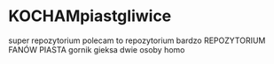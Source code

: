 # KOCHAMpiastgliwice
super repozytorium
polecam to repozytorium bardzo
REPOZYTORIUM FANÓW PIASTA
gornik gieksa dwie osoby homo
